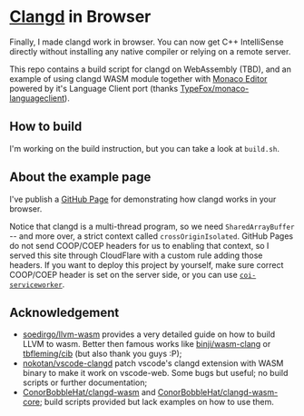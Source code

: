 # [Clangd](https://clangd.llvm.org) in Browser

Finally, I made clangd work in browser. You can now get C++ IntelliSense directly without installing any native compiler or relying on a remote server.

This repo contains a build script for clangd on WebAssembly (TBD), and an example of using clangd WASM module together with [Monaco Editor](https://microsoft.github.io/monaco-editor) powered by it's Language Client port (thanks [TypeFox/monaco-languageclient](https://github.com/TypeFox/monaco-languageclient)).

## How to build

I'm working on the build instruction, but you can take a look at `build.sh`.

## About the example page

I've publish a [GitHub Page](https://clangd.guyutongxue.site/) for demonstrating how clangd works in your browser.

Notice that clangd is a multi-thread program, so we need `SharedArrayBuffer` -- and more over, a strict context called `crossOriginIsolated`. GitHub Pages do not send COOP/COEP headers for us to enabling that context, so I served this site through CloudFlare with a custom rule adding those headers. If you want to deploy this project by yourself, make sure correct COOP/COEP header is set on the server side, or you can use  [`coi-serviceworker`](https://github.com/gzuidhof/coi-serviceworker).

<!--By the way, you should be able to embed this page into your website as a `<iframe>`. I've enabled [iframe-resizer](https://github.com/davidjbradshaw/iframe-resizer) on this page for your convenience.-->

## Acknowledgement

- [soedirgo/llvm-wasm](https://github.com/soedirgo/llvm-wasm) provides a very detailed guide on how to build LLVM to wasm. Better then famous works like [binji/wasm-clang](https://github.com/binji/wasm-clang) or [tbfleming/cib](https://github.com/tbfleming/cib) (but also thank you guys :P);
- [nokotan/vscode-clangd](https://github.com/nokotan/vscode-clangd) patch vscode's clangd extension with WASM binary to make it work on vscode-web. Some bugs but useful; no build scripts or further documentation;
- [ConorBobbleHat/clangd-wasm](https://github.com/ConorBobbleHat/clangd-wasm) and [ConorBobbleHat/clangd-wasm-core](https://github.com/ConorBobbleHat/clangd-wasm-core); build scripts provided but lack examples on how to use them.
